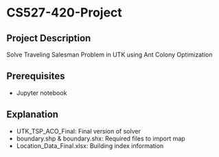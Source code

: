 # CS527-420-Project

## Project Description
Solve Traveling Salesman Problem in UTK using Ant Colony Optimization

## Prerequisites
* Jupyter notebook

## Explanation
* UTK_TSP_ACO_Final: Final version of solver 
* boundary.shp & boundary.shx: Required files to import map
* Location_Data_Final.xlsx: Building index information
